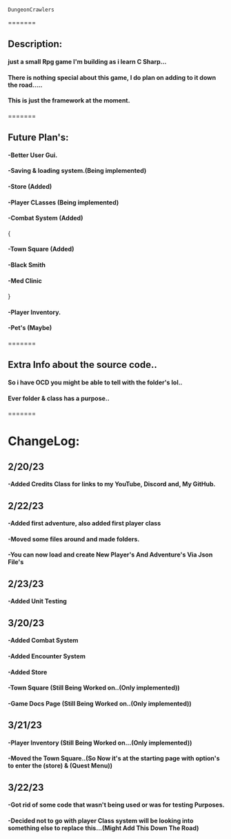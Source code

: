 
                                                            DungeonCrawlers
=======

 
## Description:
#### just a small Rpg game I'm building as i learn C Sharp...
#### There is nothing special about this game, I do plan on adding to it down the road..... 
#### This is just the framework at the moment.

=======
## Future Plan's:
#### -Better User Gui.
#### -Saving & loading system.(Being implemented)
#### -Store (Added)
#### -Player CLasses (Being implemented)
#### -Combat System (Added)


{
#### -Town Square (Added)
#### -Black Smith
#### -Med Clinic
#### 
}
#### -Player Inventory.
#### -Pet's (Maybe)

=======
## Extra Info about the source code..
#### So i have OCD you might be able to tell with the folder's lol..
#### Ever folder & class has a purpose..
=======
# ChangeLog:
## 2/20/23
#### -Added Credits Class for links to my YouTube, Discord and, My GitHub.

## 2/22/23
#### -Added first adventure, also added first player class
#### -Moved some files around and made folders.
#### -You can now load and create New Player's And Adventure's Via Json File's

## 2/23/23
#### -Added Unit Testing 

## 3/20/23
#### -Added Combat System
#### -Added Encounter System
#### -Added Store
#### -Town Square (Still Being Worked on..(Only implemented))
#### -Game Docs Page (Still Being Worked on..(Only implemented))

## 3/21/23
#### -Player Inventory (Still Being Worked on...(Only implemented))
#### -Moved the Town Square..(So Now it's at the starting page with option's to enter the (store) & (Quest Menu)) 

## 3/22/23
#### -Got rid of some code that wasn't being used or was for testing Purposes.
#### -Decided not to go with player Class system will be looking into something else to replace this...(Might Add This Down The Road)
